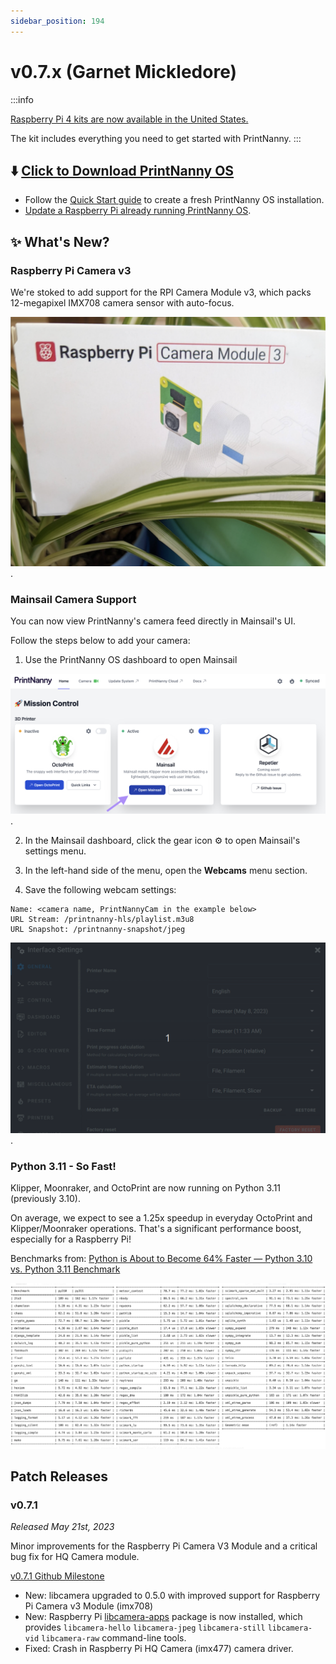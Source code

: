 ```yaml
---
sidebar_position: 194
---
```


# v0.7.x (Garnet Mickledore)

:::info

[Raspberry Pi 4 kits are now available in the United States.](https://printnanny.ai/shop/raspberry-pi-4-kit)

The kit includes everything you need to get started with PrintNanny.
:::

## ⬇️ [Click to Download PrintNanny OS](https://github.com/bitsy-ai/printnanny-os/releases/tag/0.7.0)

* Follow the [Quick Start guide](https://docs.printnanny.ai/docs/category/quick-start/) to create a fresh PrintNanny OS installation.
* [Update a Raspberry Pi already running PrintNanny OS](https://docs.printnanny.ai/docs/update-printnanny-os/).

## ✨ What's New?

### Raspberry Pi Camera v3

We're stoked to add support for the RPI Camera Module v3, which packs 12-megapixel IMX708 camera sensor with auto-focus.

![Raspberry Pi Camera Module v3](./img/v0.7.0/raspberrypi-cam-v3.jpg).


### Mainsail Camera Support

You can now view PrintNanny's camera feed directly in Mainsail's UI.

Follow the steps below to add your camera:

1. Use the PrintNanny OS dashboard to open Mainsail

![Raspberry Pi Camera Module v3](./img/v0.7.0/printnanny-dash-open-mainsail.png).

2. In the Mainsail dashboard, click the gear icon ⚙️ to open Mainsail's settings menu.

3. In the left-hand side of the menu, open the **Webcams** menu section.

4. Save the following webcam settings:

```
Name: <camera name, PrintNannyCam in the example below>
URL Stream: /printnanny-hls/playlist.m3u8
URL Snapshot: /printnanny-snapshot/jpeg
```

![Add PrintNanny camera to Mainsail](./img/v0.7.0/printnanny-cam-mainsail.gif).

### Python 3.11 - So Fast!

Klipper, Moonraker, and OctoPrint are now running on Python 3.11 (previously 3.10).

On average, we expect to see a 1.25x speedup in everyday OctoPrint and Klipper/Moonraker operations. That's a significant performance boost, especially for a Raspberry Pi! 

Benchmarks from: [Python is About to Become 64% Faster — Python 3.10 vs. Python 3.11 Benchmark](https://towardsdatascience.com/python-is-about-to-become-64-faster-python-3-10-vs-python-3-11-benchmark-3a6abcc25b90)

![Python 3.10 vs. Python 3.11 benchmarks](./img/v0.7.0/python3.10-vs-python3.11.png)

## Patch Releases

### v0.7.1

_Released May 21st, 2023_

Minor improvements for the Raspberry Pi Camera V3 Module and a critical bug fix for HQ Camera module.

[v0.7.1 Github Milestone](https://github.com/bitsy-ai/printnanny-os/milestone/13?closed=1)

* New: libcamera upgraded to 0.5.0 with improved support for Raspberry Pi Camera v3 Module (imx708)
* New: Raspberry Pi [libcamera-apps](https://www.raspberrypi.com/documentation/computers/camera_software.html#libcamera-and-libcamera-apps) package is now installed, which provides `libcamera-hello` `libcamera-jpeg` `libcamera-still` `libcamera-vid` `libcamera-raw` command-line tools.
* Fixed: Crash in Raspberry Pi HQ Camera (imx477) camera driver.
